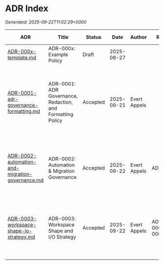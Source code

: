 # ADR Index

_Generated: 2025-09-22T11:02:29+0000_

| ADR        | Title                                   | Status     | Date       | Author                | Related         | Supersedes         | Last Updated | Token Block | Machine Block |
|------------|-----------------------------------------|------------|------------|-----------------------|-----------------|--------------------|--------------|-------------|--------------|
| [ADR-000x-template.md](ADR-000x-template.md) | ADR-000x: Example Policy | Draft | 2025-08-27 |  |  |  | 2025-09-05 | - | - |
| [ADR-0001-adr-governance-formatting.md](ADR-0001-adr-governance-formatting.md) | ADR-0001: ADR Governance, Redaction, and Formatting Policy | Accepted | 2025-09-21 | Evert Appels |  |  | 2025-09-21 | TOKEN_BLOCK: accepted: - ADR_FORMAT_OK - ADR_REDACTION_OK - ADR_GENERATION_OK - TOKEN_BLOCK_OK requires: - ADR_SCHEMA_V1 drift: - DRIFT: adr_format_invalid - DRIFT: missing_token_block - DRIFT: adr_redaction_untracked | - |
| [ADR-0002-automation-and-migration-governance.md](ADR-0002-automation-and-migration-governance.md) | ADR-0002: Automation & Migration Governance | Accepted | 2025-09-22 | Evert Appels | ADR-0001 |  | 2025-09-22 | TOKEN_BLOCK: accepted: - ADR_AUTOMATION_OK - ADR_MIGRATION_SAFE requires: - ADR-0001 produces: - MIGRATION_REPORT_JSON drift: - DRIFT: automation_disabled - DRIFT: missing_backups | - |
| [ADR-0003-workspace-shape-io-strategy.md](ADR-0003-workspace-shape-io-strategy.md) | ADR-0003: Workspace Shape and I/O Strategy | Accepted | 2025-09-22 | Evert Appels | ADR-0001,ADR-0002 |  | 2025-09-22 | TOKEN_BLOCK: accepted: - ADR_WORKSPACE_IO_OK - ADR_AUTOMATION_OK requires: - ADR-0001 - ADR-0002 produces: - IMPORT_SAFETY_REPORT drift: - DRIFT: import_time_io_detected - DRIFT: scripts_unimportable | - |
